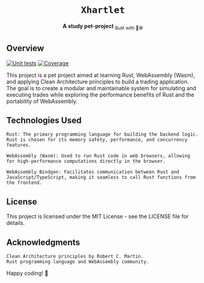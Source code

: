 <div align="center">
  <h1><code>Xhartlet</code></h1>
  <strong>A study pet-project</strong>
  <sub>Built with 🦀🕸</sub>
</div>

## Overview

[![Unit tests](https://github.com/alngo/Xhartlet/actions/workflows/tests.yml/badge.svg)](https://github.com/alngo/Xhartlet/actions/workflows/tests.yml)
[![Coverage](https://github.com/alngo/Xhartlet/actions/workflows/coverage.yml/badge.svg)](https://github.com/alngo/Xhartlet/actions/workflows/coverage.yml)

This project is a pet project aimed at learning Rust, WebAssembly (Wasm), and applying Clean Architecture principles to build a trading application. The goal is to create a modular and maintainable system for simulating and executing trades while exploring the performance benefits of Rust and the portability of WebAssembly.

## Technologies Used

    Rust: The primary programming language for building the backend logic. Rust is chosen for its memory safety, performance, and concurrency features.

    WebAssembly (Wasm): Used to run Rust code in web browsers, allowing for high-performance computations directly in the browser.

    WebAssembly Bindgen: Facilitates communication between Rust and JavaScript/TypeScript, making it seamless to call Rust functions from the frontend.

## License

This project is licensed under the MIT License - see the LICENSE file for details.

## Acknowledgments

    Clean Architecture principles by Robert C. Martin.
    Rust programming language and WebAssembly community.

Happy coding! 🚀
